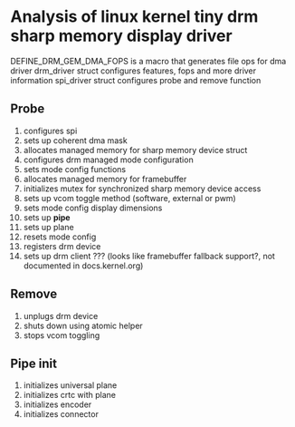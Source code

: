 # Analysis of linux kernel tiny drm sharp memory display driver
DEFINE_DRM_GEM_DMA_FOPS is a macro that generates file ops for dma driver
drm_driver struct configures features, fops and more driver information
spi_driver struct configures probe and remove function


## Probe
1. configures spi
2. sets up coherent dma mask
3. allocates managed memory for sharp memory device struct
4. configures drm managed mode configuration
5. sets mode config functions
6. allocates managed memory for framebuffer
7. initializes mutex for synchronized sharp memory device access
8. sets up vcom toggle method (software, external or pwm)
9. sets mode config display dimensions
10. sets up **pipe**
11. sets up plane
12. resets mode config
13. registers drm device
14. sets up drm client ??? (looks like framebuffer fallback support?, not documented in docs.kernel.org)

## Remove
1. unplugs drm device
2. shuts down using atomic helper
3. stops vcom toggling

## Pipe init
1. initializes universal plane
2. initializes crtc with plane
3. initializes encoder
4. initializes connector
